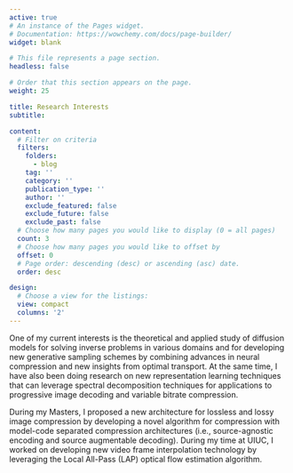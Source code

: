 ```yaml
---
active: true
# An instance of the Pages widget.
# Documentation: https://wowchemy.com/docs/page-builder/
widget: blank

# This file represents a page section.
headless: false

# Order that this section appears on the page.
weight: 25

title: Research Interests
subtitle:

content:
  # Filter on criteria
  filters:
    folders:
      - blog
    tag: ''
    category: ''
    publication_type: ''
    author: ''
    exclude_featured: false
    exclude_future: false
    exclude_past: false
  # Choose how many pages you would like to display (0 = all pages)
  count: 3
  # Choose how many pages you would like to offset by
  offset: 0
  # Page order: descending (desc) or ascending (asc) date.
  order: desc

design:
  # Choose a view for the listings:
  view: compact
  columns: '2'
---
```


One of my current interests is the theoretical and applied study of diffusion
models for solving inverse problems in various domains and for developing new generative
sampling schemes by combining advances in neural compression and new insights from optimal 
transport. At the same time, I have also been doing research on new representation learning
techniques that can leverage spectral decomposition techniques for applications to
progressive image decoding and variable bitrate compression.

During my Masters, I proposed a new architecture for lossless and lossy image compression
by developing a novel algorithm for compression with model-code separated compression 
architectures (i.e., source-agnostic encoding and source augmentable decoding). During my
time at UIUC, I worked on developing new video frame interpolation technology by leveraging 
the Local All-Pass (LAP) optical flow estimation algorithm.